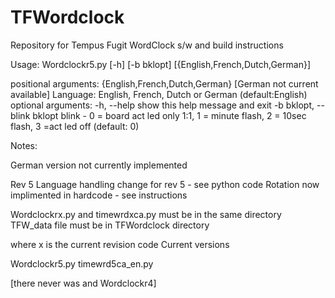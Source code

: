# TFWordclock
Repository for Tempus Fugit WordClock s/w and build instructions

Usage: Wordclockr5.py [-h] [-b bklopt]  [{English,French,Dutch,German}]
 
positional arguments:
  {English,French,Dutch,German}   [German not current available]
                        Language: English, French, Dutch or German (default:English)
optional arguments:
  -h, --help            show this help message and exit
  -b bklopt, --blink bklopt
                        blink - 0 = board act led only 1:1, 1 = minute flash, 2 = 10sec flash,
3 =act led off (default: 0)


Notes:

German version not currently implemented

Rev 5
Language handling change for rev 5 - see python code
Rotation now implimented in hardcode - see instructions

Wordclockrx.py and timewrdxca.py must be in the same directory
TFW_data file must be in TFWordclock directory 

where x is the current revision code
Current versions

   Wordclockr5.py
   timewrd5ca_en.py

[there never was and Wordclockr4]
